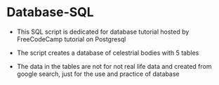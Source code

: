 # Database-SQL


* This SQL script is dedicated for database tutorial hosted by FreeCodeCamp tutorial on Postgresql

* The script creates a database of celestrial bodies with 5 tables

* The data in the tables are not for not real life data and created from google search, just for the use and practice of database


